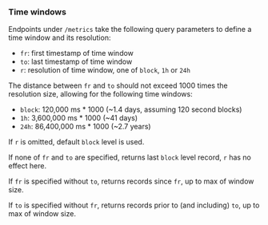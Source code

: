 ### Time windows
Endpoints under `/metrics` take the following query parameters to define a time window and its resolution:
- `fr`: first timestamp of time window
- `to`: last timestamp of time window
- `r`: resolution of time window, one of `block`, `1h` or `24h`

The distance between `fr` and `to` should not exceed 1000 times the resolution size, allowing for the following time windows:
- `block`: 120,000 ms * 1000 (~1.4 days, assuming 120 second blocks)
- `1h`: 3,600,000 ms * 1000 (~41 days)
- `24h`: 86,400,000 ms * 1000 (~2.7 years)

If `r` is omitted, default `block` level is used.

If none of `fr` and `to` are specified, returns last `block` level record, `r` has no effect here.

If `fr` is specified without `to`, returns records since `fr`, up to max of window size.

If `to` is specified without `fr`, returns records prior to (and including) `to`, up to max of window size.
